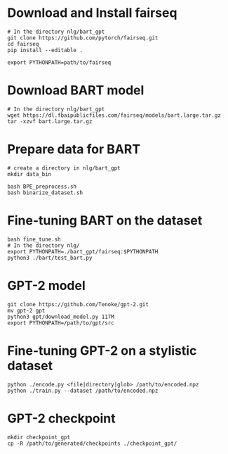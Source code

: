 # Download and Install fairseq 
```
# In the directory nlg/bart_gpt
git clone https://github.com/pytorch/fairseq.git
cd fairseq
pip install --editable .

export PYTHONPATH=path/to/fairseq
```

# Download BART model
```
# In the directory nlg/bart_gpt
wget https://dl.fbaipublicfiles.com/fairseq/models/bart.large.tar.gz
tar -xzvf bart.large.tar.gz
```
# Prepare data for BART
```
# create a directory in nlg/bart_gpt
mkdir data_bin

bash BPE_preprocess.sh
bash binarize_dataset.sh
```
# Fine-tuning BART on the dataset
```
bash fine_tune.sh
# In the directory nlg/
export PYTHONPATH=./bart_gpt/fairseq:$PYTHONPATH
python3 ./bart/test_bart.py
```


# GPT-2 model
```
git clone https://github.com/Tenoke/gpt-2.git
mv gpt-2 gpt
python3 gpt/download_model.py 117M
export PYTHONPATH=/path/to/gpt/src

```

# Fine-tuning GPT-2 on a stylistic dataset
```
python ./encode.py <file|directory|glob> /path/to/encoded.npz
python ./train.py --dataset /path/to/encoded.npz

```

# GPT-2 checkpoint
```
mkdir checkpoint_gpt
cp -R /path/to/generated/checkpoints ./checkpoint_gpt/
```
